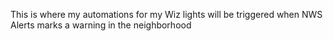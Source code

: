 This is where my automations for my Wiz lights will be triggered when NWS Alerts marks a warning in the neighborhood
